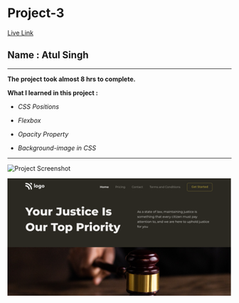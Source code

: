 # Project-3

[Live Link](https://atul-ineuron-project.netlify.app/ "Netlify")

## Name : Atul Singh

---

**The project took almost 8 hrs to complete.**

**What I learned in this project :**

- _CSS Positions_
- _Flexbox_

- _Opacity Property_
- _Background-image in CSS_

---

![Project Screenshot](https://img.shields.io/badge/LiveClass-Project--3-green)

![LCO](./thumbnail.png)
